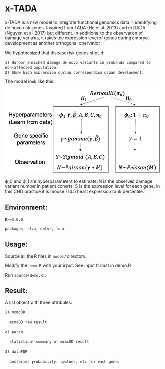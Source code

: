 # x-TADA
x-TADA is a new model to integrate functional genomics data in identifying de novo risk genes. Inspired from TADA (He et al. 2013) and extTADA (Nguyen et al. 2017) but different. In additional to the observation of damage variants, it takes the expression level of genes during embryo development as another orthogonal obervation. 

  We hypothesized that disease risk genes should:
  
    1) Harbor enriched damage de novo variants in probands compared to non-affected population. 
    2) Show high expression during corresponding organ development.
    
  The model look like this:
  
  <img src="https://github.com/ShenLab/x-TADA/blob/master/x-TADA.model.png?raw=true" width="512">
  
ϕ_0 and ϕ_1 are hyperparameters to estimate. N is the observed damage variant number in patient cohorts. S is the expression level for each gene, in this CHD practice it is mouse E14.5 heart expression rank percentile.

## Environment:
  
  `R>=3.6.0`
  
  `packages: stan, dplyr, funr`

## Usage:

  Source all the R files in `model/` directory.
  
  Modify the `demo.R` with your input. See input format in demo.R
  
  Run `source(demo.R)`.
  
## Result:
  
  A list object with three attributes:
  
    1) mcmcDD
  
      mcmcDD raw result
  
    2) pars0
  
      statistical summary of mcmcDD result
  
    3) dataFDR
  
      posterior probability, qvalues, etc for each gene.
  
